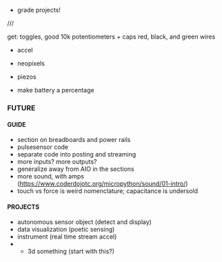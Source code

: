 - grade projects!

///

get: toggles, good 10k potentiometers + caps
red, black, and green wires

- accel
- neopixels
- piezos

- make battery a percentage

### FUTURE

#### GUIDE
- section on breadboards and power rails
- pulsesensor code
- separate code into posting and streaming
- more inputs? more outputs?
- generalize away from AIO in the sections
- more sound, with amps (https://www.coderdojotc.org/micropython/sound/01-intro/)
- touch vs force is weird nomenclature; capacitance is undersold


#### PROJECTS
- autonomous sensor object (detect and display)
- data visualization (poetic sensing)
- instrument (real time stream accel)
- + 3d something (start with this?)
